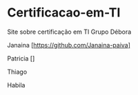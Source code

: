 # Certificacao-em-TI
Site sobre certificação em TI
Grupo
Débora

Janaina [https://github.com/Janaina-paiva]

Patricia []

Thiago

Habila
